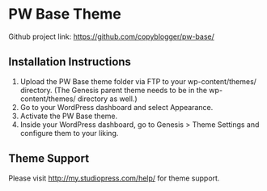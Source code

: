 # PW Base Theme

Github project link: https://github.com/copyblogger/pw-base/


## Installation Instructions

1. Upload the PW Base theme folder via FTP to your wp-content/themes/ directory. (The Genesis parent theme needs to be in the wp-content/themes/ directory as well.)
2. Go to your WordPress dashboard and select Appearance.
3. Activate the PW Base theme.
4. Inside your WordPress dashboard, go to Genesis > Theme Settings and configure them to your liking.


## Theme Support

Please visit http://my.studiopress.com/help/ for theme support.
